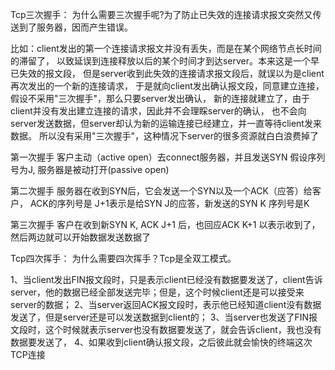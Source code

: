 
Tcp三次握手：
为什么需要三次握手呢?为了防止已失效的连接请求报文突然又传送到了服务器，因而产生错误。

比如：client发出的第一个连接请求报文并没有丢失，而是在某个网络节点长时间的滞留了，
以致延误到连接释放以后的某个时间才到达server。本来这是一个早已失效的报文段，
但是server收到此失效的连接请求报文段后，就误以为是client再次发出的一个新的连接请求，
于是就向client发出确认报文段，同意建立连接，假设不采用"三次握手"，那么只要server发出确认，
新的连接就建立了，由于client并没有发出建立连接的请求，因此并不会理睬server的确认，
也不会向server发送数据，但server却认为新的运输连接已经建立，并一直等待client发来数据。
所以没有采用"三次握手"，这种情况下server的很多资源就白白浪费掉了

第一次握手
客户主动（active open）去connect服务器，并且发送SYN 假设序列号为J,
服务器是被动打开(passive open)

第二次握手
服务器在收到SYN后，它会发送一个SYN以及一个ACK（应答）给客户，
ACK的序列号是 J+1表示是给SYN J的应答，新发送的SYN K 序列号是K

第三次握手
客户在收到新SYN K, ACK J+1 后，也回应ACK K+1 以表示收到了，
然后两边就可以开始数据发送数据了

Tcp四次挥手：
为什么需要四次挥手？Tcp是全双工模式。

1、当client发出FIN报文段时，只是表示client已经没有数据要发送了，client告诉server，他的数据已经全部发送完毕；但是，这个时候client还是可以接受来server的数据；
2、当server返回ACK报文段时，表示他已经知道client没有数据发送了，但是server还是可以发送数据到client的；
3、当server也发送了FIN报文段时，这个时候就表示server也没有数据要发送了，就会告诉client，我也没有数据要发送了，
4、如果收到client确认报文段，之后彼此就会愉快的终端这次TCP连接